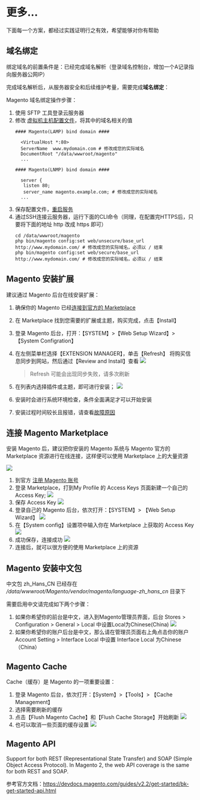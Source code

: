 # 更多...

下面每一个方案，都经过实践证明行之有效，希望能够对你有帮助

## 域名绑定

绑定域名的前置条件是：已经完成域名解析（登录域名控制台，增加一个A记录指向服务器公网IP）  

完成域名解析后，从服务器安全和后续维护考量，需要完成**域名绑定**：

Magento 域名绑定操作步骤：

1. 使用 SFTP 工具登录云服务器
2. 修改 [虚拟机主机配置文件](/zh/stack-components.html#apache)，将其中的域名相关的值
   ```text
   #### Magento(LAMP) bind domain #### 

     <VirtualHost *:80>
     ServerName  www.mydomain.com # 修改成您的实际域名
     DocumentRoot "/data/wwwroot/magento"
     ...
     
   #### Magento(LNMP) bind domain #### 

     server {
      listen 80;
      server_name magento.example.com; # 修改成您的实际域名
     ...

   ```
3. 保存配置文件，[重启服务](/zh/admin-services.html#apache)
4. 通过SSH连接云服务器，运行下面的CLI命令（同理，在配置完HTTPS后，只要将下面的地址 http 改成 https 即可）
   ```shell
   cd /data/wwwroot/magento
   php bin/magento config:set web/unsecure/base_url http://www.mydomain.com/ # 修改成您的实际域名，必须以 / 结束
   php bin/magento config:set web/secure/base_url http://www.mydomain.com/ # 修改成您的实际域名，必须以 / 结束
   ```



## Magento 安装扩展

建议通过 Magento 后台在线安装扩展：

1. 确保你的 Magento 已经[连接到官方的 Marketplace](/zh/stack-installation.html#连接-magento-marketplace)
3. 在 Marketplace 找到您需要的扩展或主题，购买完成，点击【Install】
4. 登录 Magento 后台，打开：【SYSTEM】>【Web Setup Wizard】>【System Configration】 
5. 在左侧菜单栏选择【EXTENSION MANAGER】，单击【Refresh】 将购买信息同步到网站，然后通过【Review and Install】查看
    ![](https://libs.websoft9.com/Websoft9/DocsPicture/zh/magento/magento-theme-1-websoft9.png)
   > Refresh 可能会出现同步失败，请多次刷新

6. 在列表内选择插件或主题，即可进行安装；
    ![](https://libs.websoft9.com/Websoft9/DocsPicture/zh/magento/magento-theme-2-websoft9.png)
7. 安装时会进行系统环境检查，条件全面满足才可以开始安装
8. 安装过程时间较长且报错，请查看[故障原因](/zh/else-troubleshooting.html#magento-在线升级或在线安装插件报错？)

## 连接 Magento Marketplace

安装 Magento 后，建议把你安装的 Magento 系统与 Magento 官方的 Marketplace 资源进行在线连接，这样便可以使用 Marketplace 上的大量资源

![](http://libs.websoft9.com/Websoft9/DocsPicture/zh/magento/magento-setuptools-websoft9.png)  

1. 到官方 [注册 Magento 账号](https://account.magento.com/applications/customer/login)
2. 登录 Marketplace，打到My Profile 的 Access Keys 页面新建一个自己的 Access Key; 
   ![](http://libs.websoft9.com/Websoft9/DocsPicture/zh/magento/magento-smtp-1-websoft9.png)  
3. 保存 Access Key
   ![](http://libs.websoft9.com/Websoft9/DocsPicture/zh/magento/magento-savemykey-websoft9.png)  
4. 登录自己的 Magento 后台，依次打开：【SYSTEM】> 【Web Setup Wizard】
   ![](http://libs.websoft9.com/Websoft9/DocsPicture/zh/magento/magento-websetupwz-websoft9.png) 
5. 在【System config】设置项中输入你在 Marketplace 上获取的 Access Key
   ![](http://libs.websoft9.com/Websoft9/DocsPicture/zh/magento/magento-setmkkey-websoft9.png) 
6. 成功保存，连接成功
   ![](http://libs.websoft9.com/Websoft9/DocsPicture/zh/magento/magento-setmkkeyss-websoft9.png) 
7. 连接后，就可以很方便的使用 Marketplace 上的资源

## Magento 安装中文包

中文包 zh_Hans_CN 已经存在 */data/wwwroot/Magento/vendor/magento/language-zh_hans_cn* 目录下  

需要启用中文请完成如下两个步骤：

1.  如果你希望你的前台是中文，进入到Magento管理员界面，后台 Stores > Configuration > General > Local 中设置Local为Chinese(China)
    ![](https://libs.websoft9.com/Websoft9/DocsPicture/zh/magento/magento-setlan-websoft9.png)
2.  如果你希望你的账户后台是中文，那么请在管理员页面右上角点击你的账户 Account Setting > Interface Local 中设置 Interface Local 为Chinese（China）

## Magento Cache

Cache（缓存）是 Magento 的一项重要设置：

1. 登录 Magento 后台，依次打开：【System】>【Tools】> 【Cache Management】
2. 选择需要刷新的缓存
3. 点击【Flush Magento Cache】和【Flush Cache Storage】开始刷新
   ![](https://libs.websoft9.com/Websoft9/DocsPicture/zh/magento/magento-flushcache-websoft9.png)
4. 也可以取消一些页面的缓存设置
   ![](https://libs.websoft9.com/Websoft9/DocsPicture/zh/magento/magento-dscache-websoft9.png)

## Magento API

Support for both REST (Representational State Transfer) and SOAP (Simple Object Access Protocol). In Magento 2, the web API coverage is the same for both REST and SOAP.

参考官方文档：https://devdocs.magento.com/guides/v2.2/get-started/bk-get-started-api.html

